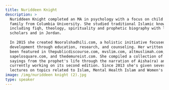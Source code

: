```yaml
---
title: Nuriddeen Knight
description: >
  Nuriddeen Knight completed an MA in psychology with a focus on child and
  family from Columbia University. She studied traditional Islamic knowledge
  including fiqh, theology, spirituality and prophetic biography with local
  scholars and in Jordan.
   
  In 2015 she created Nooralshadhili.com, a holistic initiative focused on human
  development through education, research, and counseling. Her written work has
  been featured in thepublicdiscourse.com, mvslim.com, altmuslimah.com,
  sapelosquare.com, and thedemureist.com. She compiled a collection of 40
  sayings from the prophet's life through the narration of Aisha(ra) and is
  currently working on its second edition. Since 2013 she's given several
  lectures on topics related to Islam, Mental Health Islam and Women's Issues.
image: /img/nuriddeen knight (2).jpg
type: speaker
---
```


